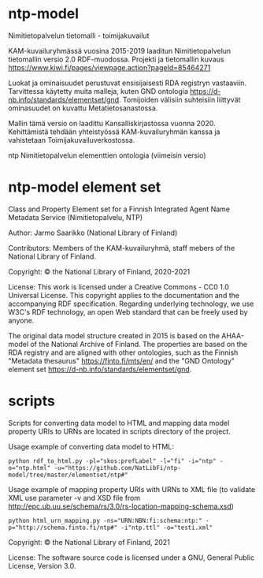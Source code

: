 # ntp-model
Nimitietopalvelun tietomalli  - toimijakuvailut

KAM-kuvailuryhmässä vuosina 2015-2019 laaditun Nimitietopalvelun tietomallin versio 2.0 RDF-muodossa. 
Projekti ja tietomallin kuvaus https://www.kiwi.fi/pages/viewpage.action?pageId=85464271 

Luokat ja ominaisuudet perustuvat ensisijaisesti RDA registryn vastaaviin. 
Tarvittessa käytetty muita malleja, kuten GND ontologia https://d-nb.info/standards/elementset/gnd. 
Tomijoiden välisiin suhteisiin liittyvät ominasuudet on kuvattu Metatietosanastossa.

Mallin tämä versio on laadittu Kansalliskirjastossa vuonna 2020. 
Kehittämistä tehdään yhteistyössä KAM-kuvailuryhmän kanssa ja vahistetaan Toimijakuvailuverkostossa.

ntp Nimitietopalvelun elementtien ontologia (viimeisin versio)


# ntp-model element set
Class and Property Element set  for a Finnish Integrated Agent Name Metadata Service (Nimitietopalvelu, NTP)

Author: Jarmo Saarikko (National Library of Finland)

Contributors: Members of the KAM-kuvailuryhmä, staff mebers of the National Library of Finland.

Copyright: © the National Library of Finland, 2020-2021

License: This work is licensed under a Creative Commons - CC0 1.0 Universal License. This copyright applies to the documentation and the accompanying RDF specification. Regarding underlying technology, we use W3C's RDF technology, an open Web standard that can be freely used by anyone.

The original data model structure created in 2015 is based on the AHAA-model of the National Archive of Finland.
The properties are based on the RDA registry and are aligned with other ontologies, such as the Finnish "Metadata thesaurus" https://finto.fi/mts/en/ and the "GND Ontology" element set https://d-nb.info/standards/elementset/gnd.

# scripts
Scripts for converting data model to HTML and mapping data model property URIs to URNs are located in scripts directory of the project.

Usage example of converting data model to HTML: 
```
python rdf_to_html.py -pl="skos:prefLabel" -l="fi" -i="ntp" -o="ntp.html" -u="https://github.com/NatLibFi/ntp-model/tree/master/elementset/ntp#"
```

Usage example of mapping property URIs with URNs to XML file (to validate XML use parameter -v and XSD file from http://epc.ub.uu.se/schema/rs/3.0/rs-location-mapping-schema.xsd)
```
python html_urn_mapping.py -ns="URN:NBN:fi:schema:ntp:" -p="http://schema.finto.fi/ntp#" -i"ntp.ttl" -o="testi.xml"
```

Copyright: © the National Library of Finland, 2021

License: The software source code is licensed under a GNU, General Public License, Version 3.0.
